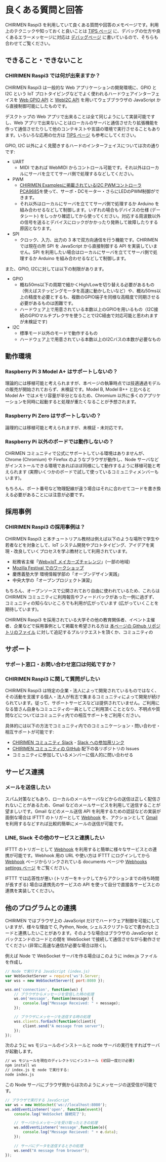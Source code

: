 # 良くある質問と回答

CHIRIMEN Raspi3 を利用していて良くある質問や回答のメモページです。利用上のテクニックや知っておくと良いことは [TIPS ページ](tips.md) に、デバッグの仕方や良くあるエラーメッセージに対応は [デバッグページ](debug.md) に書いているので、そちらも合わせてご覧ください。

## できること・できないこと

### CHIRIMEN Raspi3 では何が出来ますか？

CHIRIMEN Raspi3 は一般的な Web アプリケーションの開発環境に、GPIO と I2C という IoT プロトタイピングなどでよく使われるハードウェアインターフェイスを [Web GPIO API](http://browserobo.github.io/WebGPIO/) と [WebI2C API](http://browserobo.github.io/WebI2C/) を用いてウェブブラウザの JavaScript から直接制御可能にしたものです。

デスクトップの Web アプリで出来ることは全て同じようにして実装可能ですし、Web アプリで出来ないことはローカルのサーバと通信させたり拡張機能を作って通信させたりして他のコンテキストや言語の環境で実行させることもあります。いろいろな応用の仕方は [TIPS ページ](tips.md) も参考にしてください。

GPIO, I2C 以外によく見聞きするハードのインターフェイスについては次の通りです:

* UART
  * MIDI であれば WebMIDI からコントロール可能です。それ以外はローカルにサーバを立ててサーバ側で処理するなどしてください。
* PWM
  * [CHIRIMEN Examplesに掲載されているI2C PWMコントローラ PCA9685](http://chirimen.org/chirimen-raspi3/gc/top/examples/)を使って、サーボ・DCモーター・さらにLEDのPWM制御ができます。
  * それ以外はローカルにサーバを立ててサーバ側で処理するか Arduino を組み合わせるなどして制御します。いずれの場合もデバイスの仕様 (データシート) をしっかり確認してから使ってください。対応する周波数以外の信号を送るとデバイスにロックがかかったり発熱して故障したりする原因となります。
* SPI
  * クロック、入力、出力の 3 本で双方向通信を行う機能です。CHIRIMEN では現在の所 SPI を JavaScript から直接制御する API を実装していません。SPI を利用したい場合はローカルにサーバを立ててサーバ側で処理するか Arduino を組み合わせるなどして制御します。
  

また、GPIO, I2Cに対しては以下の制限があります。
* GPIO
  * 概ね50ms以下の周期で細かくHigh/Lowを切り替える必要があるもの（例えばステッピングモータを高速に動かしたいなど）や、概ね50ms以上の精度を必要とするも、複数のGPIO端子を同様な高精度で同期させる必要があるものは困難です。
  * ハードウェア上で用意されている本数以上のGPIOを用いるもの（I2C接続のGPIOマルチプレクサを使うことでI2C経由で対応可能と思われますが未検証です)
* I2C
  * 標準モード以外のモードで動作するもの
  * ハードウェア上で用意されている本数以上のI2Cバスの本数が必要なもの

## 動作環境

### Raspberry Pi 3 Model A+ はサポートしないの？

理論的には移植可能と考えられますが、本ページの執筆時点では技適通過モデルの販売が開始されておらず、未検証です。Model B, Model B++ と比べると Model A+ ではメモリ容量が半分となるため、Chromium 以外に多くのアプリケーションを同時に起動すると処理が重たくなることが予想されます。

### Raspberry Pi Zero はサポートしないの？

論理的には移植可能と考えられますが、未検証・未対応です。

### Raspberry Pi 以外のボードでは動作しないの？

CHRIMEN コミュニティで公式にサポートしている環境はありませんが、Chrome (Chromium) や Firefox のようなブラウザが動作し、Node サーバなどがインストールできる環境であればほぼ同様にして動作するように移植可能と考えられます (実際いくつかのボードで試して使っているコミュニティメンバーもいます)。

もちろん、ポート番号など物理配線が違う場合はそれに合わせてコードを書き換える必要があることには注意が必要です。

## 採用事例

### CHIRIMEN Raspi3 の採用事例は？

CHIRIMEN Raspi3 と本チュートリアル教材は例えば以下のような場所で学生や若者などを対象として、IoT システム開発やプロトタイピング、アイデアを実現・改良していくプロセスを学ぶ教材として利用されています。

- 総務省主催「[Web×IoT メイカーズチャレンジ](https://webiotmakers.github.io/)」(一部の地域)
- [Mozilla Festival でのワークショップ](https://www.webdino.org/updates/blog/201811281246/)
- 慶應義塾大学 環境情報学部の「オープンデザイン実践」
- 中央大学の「オープンプロジェクト演習」

もちろん、オープンソースで公開されており自由に使われているため、これらは CHIRIMEN コミュニティに利用報告やフィードバックがあった一例に過ぎず、コミュニティの知らないところでも利用が広がっています (広がっていくことを期待しています)。

CHIRIMEN Raspi3 を採用されている大学その他の教育関係者、イベント主催者、企業などで採用事例として掲載を希望される方は [本ページの Github リポジトリのファイル](https://github.com/chirimen-oh/tutorials/blob/master/raspi3/ja/faq.md) に対して追記するプルリクエストを頂くか、コミュニティの

## サポート

### サポート窓口・お問い合わせ窓口は何処ですか？
### CHIRIMEN Raspi3 に関して質問がしたい

CHIRIMEN Raspi3 は特定の企業・法人によって開発されているものではなく、その活動を支援する個人・法人が有志で集まるコミュニティによって開発が続けられています。従って、サポートサービスなどは提供されていません。ご利用になる皆さん自身もコミュニティの一員としてご利用頂くこととなり、不明点や質問などについてはコミュニティ内での相互サポートをご利用ください。

具体的には以下の方法でコミュニティ内でのコミュニケーション・問い合わせ・相互サポートが可能です:

* [CHIRIMEN コミュニティ Slack](https://chirimen-oh.slack.com/) - [Slack への参加用リンク](https://docs.google.com/forms/d/1GzkGfCcsRn4A6-uHPsLu2LszkqKcNJ3sFI4XRishHsE/viewform)
* [CHIRIMEN コミュニティの GitHub](https://github.com/chirimen-oh/) 配下の各リポジトリの Issues
* コミュニティに参加しているメンバーに個人的に問い合わせる

## サービス連携

### メールを送信したい

スパム対策などもあり、ローカルのメールサーバなどからの送信は正しく配信されないことがあるため、Gmail などのメールサービスを利用して送信することが望ましいです。Gmail などのメール送信 API を利用するための認証などの実装が面倒な場合は IFTTT のトリガーとして [Webhook](https://ifttt.com/maker_webhooks) を、アクションとして [Gmail](https://ifttt.com/gmail) を利用するなどすれば比較的簡単にメールの送信が可能です。

### LINE, Slack その他のサービスと連携したい

IFTTT のトリガーとして [Webhook](https://ifttt.com/maker_webhooks) を利用すると簡単に様々なサービスとの連携が可能です。Webhook 用の URL や使い方は IFTTT にログインしてから [Webhook](https://ifttt.com/maker_webhooks) ページからリンクされている documents ページや [Webhooks settings ページ](https://ifttt.com/services/maker_webhooks/settings) をご覧ください。

IFTTT では応答性が悪い (トリガーをキックしてからアクションまでの待ち時間が長すぎる) 場合は連携先のサービスの API を使って自分で直接各サービスとの連携を実装してください。

## 他のプログラムとの連携

CHIRIMEN ではブラウザ上の JavaScript だけでハードウェア制御を可能にしていますが、様々な理由で C, Python, Node, シェルスクリプトなどで書かれたコードと連携したいことがあります。そのような場合はブラウザの JavaScript とバックエンドのコードとの間を WebSocket で接続して通信させながら動作させてください (非常に高速な通信が必要な場合は除く)。

例えば Node で WebSocket サーバを作る場合はこのように index.js ファイルを作成し

```javascript
// Node で実行する JavaScript (index.js)
var WebSocketServer = require('ws').Server;
var wss = new WebSocketServer({ port:8080 });

wss.on('connection', function(ws) {
    // ブラウザからメッセージを受信した時の処理
    ws.on('message', function(message) {
        console.log("Message Received: " + message);
    });

    // ブラウザにメッセージを送信する時の処理
    wss.clients.forEach(function(client){
        client.send("A message from server");
    });
});
```

次のように ws モジュールのインストールと node サーバの実行をすればサーバが起動します。

```sh
// ws モジュールを現在のディレクトリにインストール (初回一度だけ必要)
npm install ws
// index.js を node で実行する:
node index.js
```

この Node サーバにブラウザ側からは次のようにメッセージの送受信が可能です。

```javascript
// ブラウザで実行する JavaScript
var ws = new WebSocket('ws://localhost:8080');
ws.addEventListener('open', function(event){
    console.log('WebSocket 接続完了');

    // サーバからメッセージを受け取ったときの処理
    ws.addEventListener('message',function(e){
        console.log("Message Recieved: " + e.data);
    });
    
    // サーバにデータを送信するときの処理
    ws.send("A message from browser");
});
```
